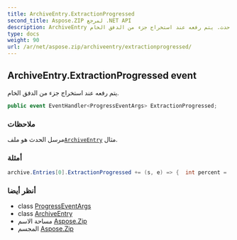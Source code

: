 ```yaml
---
title: ArchiveEntry.ExtractionProgressed
second_title: Aspose.ZIP لمرجع .NET API
description: ArchiveEntry حدث. يتم رفعه عند استخراج جزء من الدفق الخام.
type: docs
weight: 90
url: /ar/net/aspose.zip/archiveentry/extractionprogressed/
---
```

## ArchiveEntry.ExtractionProgressed event

يتم رفعه عند استخراج جزء من الدفق الخام.

```csharp
public event EventHandler<ProgressEventArgs> ExtractionProgressed;
```

### ملاحظات

مرسل الحدث هو ملف[`ArchiveEntry`](../) مثال.

### أمثلة

```csharp
archive.Entries[0].ExtractionProgressed += (s, e) => {  int percent = (int)((100 * e.ProceededBytes) / ((ArchiveEntry)s).UncompressedSize); };
```

### أنظر أيضا

* class [ProgressEventArgs](../../progresseventargs/)
* class [ArchiveEntry](../)
* مساحة الاسم [Aspose.Zip](../../archiveentry/)
* المجسم [Aspose.Zip](../../../)



